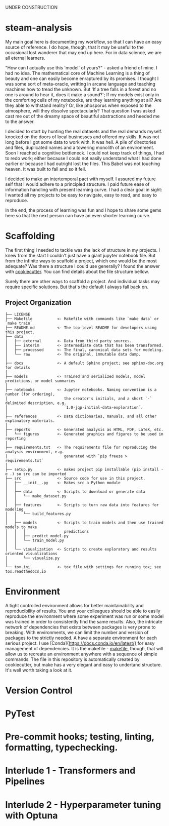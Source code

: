 UNDER CONSTRUCTION

steam-analysis
==============================

My main goal here is documenting my workflow, so that I can have an easy source of reference. I do hope, though, that it may be useful to the occasional lost wanderer that may end up here. For in data science, we are all eternal learners. 

"How can I actually use this 'model' of yours?" - asked a friend of mine. I had no idea. The mathematical core of Machine Learning is a thing of beauty and one can easily become enraptured by its promises. I thought I was some sort of meta-oracle, writting in arcane language and teaching machines how to tread the unknown. But 'If a tree falls in a forest and no one is around to hear it, does it make a sound?'; If my models exist only in the comforting cells of my notebooks, are they learning anything at all? Are they able to withstand reality? Or, like phosporus when exposed to the atmosphere, will they dissolve spectacularly? That question I was asked cast me out of the dreamy space of beautiful abstractions and heeded me to the answer. 

I decided to start by hunting the real datasets and the real demands myself. knocked on the doors of local businesses and offered my skills. It was not long before I got some data to work with. It was hell. A pile of directories and files, duplicated names and a towering monolith of an environment. Soon I reached a cognitive bottleneck. I could not keep track of things, I had to redo work; either because I could not easily understand what I had done earlier or because I had outright lost the files. This Babel was not touching heaven. It was built to fall and so it fell. 

I decided to make an intertemporal pact with myself. I assured my future self that I would adhere to a principled structure. I paid future ease of information handling with present learning curve. I had a clear goal in sight: I wanted all my projects to be easy to navigate, easy to read, and easy to reproduce. 

In the end, the process of learning was fun and I hope to share some gems here so that the next person can have an even shorter learning curve. 

# Scaffolding 

The first thing I needed to tackle was the lack of structure in my projects. I knew from the start I couldn't just have a giant jupyter notebook file. But from the infinite ways to scaffold a project, which one would be the most adequate? Was there a structure I could use generally? I found the answer with [cookiecutter](https://drivendata.github.io/cookiecutter-data-science/). You can find details about the file structure bellow. 


Surely there are other ways to scaffold a project. And individual tasks may require specific solutions. But that's the default I always fall back on. 




Project Organization
------------

    ├── LICENSE
    ├── Makefile           <- Makefile with commands like `make data` or `make train`
    ├── README.md          <- The top-level README for developers using this project.
    ├── data
    │   ├── external       <- Data from third party sources.
    │   ├── interim        <- Intermediate data that has been transformed.
    │   ├── processed      <- The final, canonical data sets for modeling.
    │   └── raw            <- The original, immutable data dump.
    │
    ├── docs               <- A default Sphinx project; see sphinx-doc.org for details
    │
    ├── models             <- Trained and serialized models, model predictions, or model summaries
    │
    ├── notebooks          <- Jupyter notebooks. Naming convention is a number (for ordering),
    │                         the creator's initials, and a short `-` delimited description, e.g.
    │                         `1.0-jqp-initial-data-exploration`.
    │
    ├── references         <- Data dictionaries, manuals, and all other explanatory materials.
    │
    ├── reports            <- Generated analysis as HTML, PDF, LaTeX, etc.
    │   └── figures        <- Generated graphics and figures to be used in reporting
    │
    ├── requirements.txt   <- The requirements file for reproducing the analysis environment, e.g.
    │                         generated with `pip freeze > requirements.txt`
    │
    ├── setup.py           <- makes project pip installable (pip install -e .) so src can be imported
    ├── src                <- Source code for use in this project.
    │   ├── __init__.py    <- Makes src a Python module
    │   │
    │   ├── data           <- Scripts to download or generate data
    │   │   └── make_dataset.py
    │   │
    │   ├── features       <- Scripts to turn raw data into features for modeling
    │   │   └── build_features.py
    │   │
    │   ├── models         <- Scripts to train models and then use trained models to make
    │   │   │                 predictions
    │   │   ├── predict_model.py
    │   │   └── train_model.py
    │   │
    │   └── visualization  <- Scripts to create exploratory and results oriented visualizations
    │       └── visualize.py
    │
    └── tox.ini            <- tox file with settings for running tox; see tox.readthedocs.io


# Environment 

A tight controlled environment allows for better maintainability and reproducibility of results. You and your colleagues should be able to easily reproduce the environment where some experiment was run or some model was trained in order to consistently find the same results. Also, the intricate network of dependencies that exists between packages is very prone to breaking. With environments, we can limit the number and version of packages to the strictly needed. A have a separate environment for each serious project. I use [Conda]{https://docs.conda.io/en/latest/} for easy management of dependencies. It is the makefile - [makefile](/blob/main/Makefile), though, that will allow us to recreate an environment anywhere with a sequence of simple commands. The file in this repository is automatically created by cookiecutter, but make has a very elegant and easy to undertand structure. It's well worth taking a look at it. 


# Version Control



# PyTest

# Pre-commit hooks; testing, linting, formatting, typechecking.


# Interlude 1 - Transformers and Pipelines

# Interlude 2 - Hyperparameter tuning with Optuna

